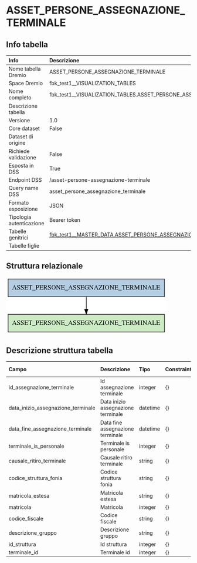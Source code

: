 # ASSET_PERSONE_ASSEGNAZIONE_TERMINALE

## Info tabella

| Info                     | Descrizione                                                                                                                                           |
|:-------------------------|:------------------------------------------------------------------------------------------------------------------------------------------------------|
| Nome tabella Dremio      | ASSET_PERSONE_ASSEGNAZIONE_TERMINALE                                                                                                                  |
| Space Dremio             | fbk_test1__VISUALIZATION_TABLES                                                                                                                       |
| Nome completo            | fbk_test1__VISUALIZATION_TABLES.ASSET_PERSONE_ASSEGNAZIONE_TERMINALE                                                                                  |
| Descrizione tabella      |                                                                                                                                                       |
| Versione                 | 1.0                                                                                                                                                   |
| Core dataset             | False                                                                                                                                                 |
| Dataset di origine       |                                                                                                                                                       |
| Richiede validazione     | False                                                                                                                                                 |
| Esposta in DSS           | True                                                                                                                                                  |
| Endpoint DSS             | /asset-persone-assegnazione-terminale                                                                                                                 |
| Query name DSS           | asset_persone_assegnazione_terminale                                                                                                                  |
| Formato esposizione      | JSON                                                                                                                                                  |
| Tipologia autenticazione | Bearer token                                                                                                                                          |
| Tabelle genitrici        | [fbk_test1__MASTER_DATA.ASSET_PERSONE_ASSEGNAZIONE_TERMINALE](/Documentation/fbk_test1__MASTER_DATA/ASSET_PERSONE_ASSEGNAZIONE_TERMINALE/markdown.md) |
| Tabelle figlie           |                                                                                                                                                       |

## Struttura relazionale

![ASSET_PERSONE_ASSEGNAZIONE_TERMINALE](./graph_png.png)

## Descrizione struttura tabella

| Campo                              | Descrizione                        | Tipo     | Constraints   | Linked data   | errors   |
|:-----------------------------------|:-----------------------------------|:---------|:--------------|:--------------|:---------|
| id_assegnazione_terminale          | Id assegnazione terminale          | integer  | {}            |               | {}       |
| data_inizio_assegnazione_terminale | Data inizio assegnazione terminale | datetime | {}            |               | {}       |
| data_fine_assegnazione_terminale   | Data fine assegnazione terminale   | datetime | {}            |               | {}       |
| terminale_is_personale             | Terminale is personale             | integer  | {}            |               | {}       |
| causale_ritiro_terminale           | Causale ritiro terminale           | string   | {}            |               | {}       |
| codice_struttura_fonia             | Codice struttura fonia             | string   | {}            |               | {}       |
| matricola_estesa                   | Matricola estesa                   | string   | {}            |               | {}       |
| matricola                          | Matricola                          | integer  | {}            |               | {}       |
| codice_fiscale                     | Codice fiscale                     | string   | {}            |               | {}       |
| descrizione_gruppo                 | Descrizione gruppo                 | string   | {}            |               | {}       |
| id_struttura                       | Id struttura                       | integer  | {}            |               | {}       |
| terminale_id                       | Terminale id                       | integer  | {}            |               | {}       |
